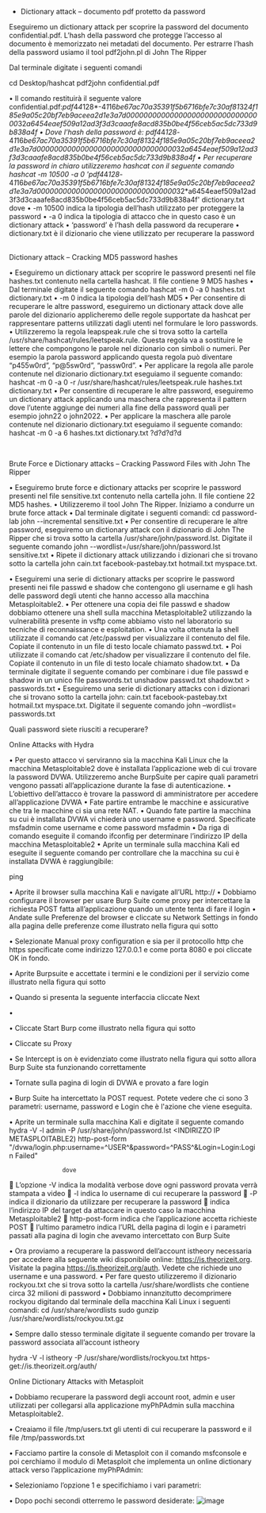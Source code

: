 * Dictionary attack – documento pdf protetto da password

Eseguiremo un dictionary attack per scoprire la password del documento confidential.pdf.  L’hash della password che protegge l’accesso al documento è memorizzato nei metadati del documento. Per estrarre l’hash della password usiamo il tool pdf2john.pl di John The Ripper

Dal terminale digitate i seguenti comandi

cd Desktop/hashcat
pdf2john confidential.pdf

•	Il comando restituirà il seguente valore
confidential.pdf:$pdf$4*4*128*-4*1*16*be67ac70a35391f5b6716bfe7c30af81*32*4f185e9a05c20bf7eb9aceea2d1e3a7d00000000000000000000000000000000*32*a6454eaef509a12ad3f3d3caaafe8acd835b0be4f56ceb5ac5dc733d9b838a4f 
•	Dove l’hash della password è:
$pdf$4*4*128*-4*1*16*be67ac70a35391f5b6716bfe7c30af81*32*4f185e9a05c20bf7eb9aceea2d1e3a7d00000000000000000000000000000000*32*a6454eaef509a12ad3f3d3caaafe8acd835b0be4f56ceb5ac5dc733d9b838a4f
•	Per recuperare la password in chiaro utilizzeremo hashcat con il seguente comando
hashcat -m 10500 -a 0 '$pdf$4*4*128*-4*1*16*be67ac70a35391f5b6716bfe7c30af81*32*4f185e9a05c20bf7eb9aceea2d1e3a7d00000000000000000000000000000000*32*a6454eaef509a12ad3f3d3caaafe8acd835b0be4f56ceb5ac5dc733d9b838a4f' dictionary.txt
dove 
•	-m 10500 indica la tipologia dell’hash utilizzato per proteggere la password
•	-a 0 indica la tipologia di attacco che in questo caso è un dictionary attack
•	‘password’ è l’hash della password da recuperare
•	dictionary.txt è il dizionario che viene utilizzato per recuperare la password
 

Dictionary attack – Cracking MD5 password hashes 

•	Eseguiremo un dictionary attack per scoprire le password presenti nel file hashes.txt contenuto nella cartella hashcat. Il file contiene 9 MD5 hashes
•	Dal terminale digitate il seguente comando
hashcat -m 0 -a 0 hashes.txt  dictionary.txt 
•	-m 0 indica la tipologia dell’hash MD5
•	Per consentire di recuperare le altre password, eseguiremo un dictionary attack dove alle parole del dizionario applicheremo delle regole supportate da hashcat per rappresentare  patterns utilizzati dagli utenti nel formulare le loro passwords.
•	Utilizzeremo la regola leapspeak.rule che si trova sotto la cartella /usr/share/hashcat/rules/leetspeak.rule. Questa regola va a sostituire le lettere che compongono le parole nel dizionario con simboli o numeri. Per esempio la parola password applicando questa regola può diventare “p455w0rd”, “p@5sw0rd”, “passw0rd”.
•	Per applicare la regola alle parole contenute nel dizionario dictionary.txt eseguiamo il seguente comando:
hashcat -m 0 -a 0 -r /usr/share/hashcat/rules/leetspeak.rule hashes.txt  dictionary.txt
•	Per consentire di recuperare le altre password, eseguiremo un dictionary attack applicando una maschera che rappresenta il pattern dove l’utente aggiunge dei numeri alla fine della password quali per esempio john22 o john2022.
•	Per applicare la maschera alle parole contenute nel dizionario dictionary.txt eseguiamo il seguente comando:
hashcat -m 0 -a 6 hashes.txt  dictionary.txt ?d?d?d?d









 

Brute Force e Dictionary attacks – Cracking Password Files  with John The Ripper

•	Eseguiremo brute force e dictionary attacks per scoprire le password presenti nel file sensitive.txt contenuto nella cartella john. Il file contiene 22 MD5 hashes.
•	Utilizzeremo il tool John The Ripper. Iniziamo a condurre un brute force attack
•	Dal terminale digitate i seguenti comandi:
cd password-lab
john --incremental sensitive.txt
•	Per consentire di recuperare le altre password, eseguiremo un dictionary attack con il dizionario di John The Ripper che si trova sotto la cartella /usr/share/john/password.lst. Digitate il seguente comando
john --wordlist=/usr/share/john/password.lst sensitive.txt
•	Ripete il dictionary attack utilizzando i dizionari che si trovano sotto la cartella john cain.txt  facebook-pastebay.txt  hotmail.txt  myspace.txt.

•	Eseguiremi una serie di dictionary attacks per scoprire le password presenti nei file passwd e shadow  che contengono gli username e gli hash delle password degli utenti che hanno accesso alla macchina Metasploitable2. 
•	Per ottenere una copia dei file passwd e shadow dobbiamo ottenere una shell sulla macchina Metasploitable2 utilizzando la vulnerabilità presente in vsftp come abbiamo visto nel laboratorio su tecniche di reconnaissance e esploitation.
•	Una volta ottenuta la shell utilizzate il comando cat /etc/passwd per visualizzare  il contenuto del file. Copiate il contenuto in un file di testo locale chiamato passwd.txt.
•	Poi utilizzate il comando cat /etc/shadow per visualizzare  il contenuto del file. Copiate il contenuto in un file di testo locale chiamato shadow.txt.
•	Da terminale digitate il seguente comando per combinare i due file passwd e shadow in un unico file passwords.txt
unshadow passwd.txt shadow.txt > passwords.txt
•	Eseguiremo una serie di dictionary attacks con i dizionari che si trovano sotto la cartella john: cain.txt  facebook-pastebay.txt  hotmail.txt  myspace.txt. Digitate il seguente comando
john –wordlist=<dizionario sotto la cartella john> passwords.txt

Quali password siete riusciti a recuperare?
 

Online Attacks with Hydra

•	Per questo attacco vi serviranno sia la macchina Kali Linux che la macchina Metasploitable2 dove è installata l’applicazione web di cui trovare la password DVWA. Utilizzeremo anche BurpSuite per capire quali parametri vengono passati all’applicazione durante la fase di autenticazione.
•	L’obiettivo dell’attacco è trovare la password di amministratore per accedere all’applicazione DVWA
•	Fate partire entrambe le macchine e assicurative che tra le macchine ci sia una rete NAT.
•	Quando fate partire la macchina su cui è installata DVWA  vi chiederà uno username e password. Specificate msfadmin come username e come password msfadmin
•	Da riga di comando eseguite il comando ifconfig per determinare l’indirizzo IP della macchina Metasploitable2
•	Aprite un terminale sulla macchina Kali ed eseguite il seguente comando per controllare che la macchina su cui è installata DVWA è raggiungibile:

ping <INDIRIZZO IP METASPLOITABLE2>

•	Aprite il browser sulla macchina Kali e navigate all’URL http://<INDIRIZZO IP METASPLOITABLE2>
•	Dobbiamo configurare il browser per usare Burp Suite come proxy per intercettare la richiesta POST fatta all’applicazione quando un utente tenta di fare il login
•	Andate sulle Preferenze del browser e cliccate su Network Settings in fondo alla pagina delle preferenze come illustrato nella figura qui sotto

 


•	Selezionate Manual proxy configuration e sia per il protocollo http che https specificate come indirizzo 127.0.0.1 e come porta 8080 e poi cliccate OK in fondo.
 
•	Aprite Burpsuite e accettate i termini e le condizioni per il servizio come illustrato nella figura qui sotto
 

•	Quando si presenta la seguente interfaccia cliccate Next 

•	 












•	Cliccate Start Burp come illustrato nella figura qui sotto
 

•	Cliccate su Proxy 

 





•	Se Intercept is on è evidenziato come illustrato nella figura qui sotto allora Burp Suite sta funzionando correttamente

 

•	Tornate sulla pagina di login di DVWA e provato a fare login

 





•	Burp Suite ha intercettato la POST request. Potete vedere che ci sono 3 parametri: username, password e Login che è l'azione che viene eseguita.
 
•	Aprite un terminale sulla macchina Kali e digitate il seguente comando
hydra -V -l admin -P /usr/share/john/password.lst <INDIRIZZO IP METASPLOITABLE2) http-post-form "/dvwa/login.php:username=^USER^&password=^PASS^&Login=Login:Login Failed"

                   dove 
	L’opzione -V indica la modalità verbose dove ogni password provata verrà stampata a video
	-l indica lo username di cui recuperare la password
	-P indica il dizionario da utilizzare per recuperare la password
	 indica l’indirizzo IP del target da attaccare in questo caso la macchina Metasploitable2
	http-post-form indica che l’applicazione accetta richieste POST
	l’ultimo parametro indica l’URL della pagina di login e i parametri passati alla pagina di login che avevamo intercettato con Burp Suite

•	Ora proviamo a recuperare la password  dell’account istheory necessaria per accedere alla seguente wiki disponibile online: https://is.theorizeit.org. Visitate la pagina https://is.theorizeit.org/auth. Vedete che richiede uno username e una password. 
•	Per fare questo utilizzeremo il dizionario rockyou.txt che si trova sotto la cartella /usr/share/wordlists che contiene circa 32 milioni di password
•	Dobbiamo innanzitutto decomprimere rockyou digitando dal terminale della macchina Kali Linux i seguenti comandi: 
	cd /usr/share/wordlists
	sudo gunzip /usr/share/wordlists/rockyou.txt.gz

•	Sempre dallo stesso terminale digitate il seguente comando per trovare la password associata all’account istheory

hydra -V -l istheory -P /usr/share/wordlists/rockyou.txt https-get://is.theorizeit.org/auth/

Online Dictionary Attacks with Metasploit

•	Dobbiamo recuperare la password degli account root,  admin e user utilizzati per collegarsi alla applicazione myPhPAdmin sulla macchina Metasploitable2.

•	Creaiamo il file /tmp/users.txt gli utenti di cui recuperare la password e il file /tmp/passwords.txt 

 


















•	Facciamo partire la console di Metasploit  con il comando msfconsole e poi cerchiamo il modulo di Metasploit che implementa un online dictionary attack verso l’applicazione myPhPAdmin:

 

•	Selezioniamo l’opzione 1 e specifichiamo i vari parametri:
 
•	Dopo pochi secondi otterremo le password desiderate:
![image](https://github.com/cybersecurityactivitiesunivr/cybersecurityunivr/assets/173290227/555a81fd-e345-4008-9bbb-63ce1164eef9)

